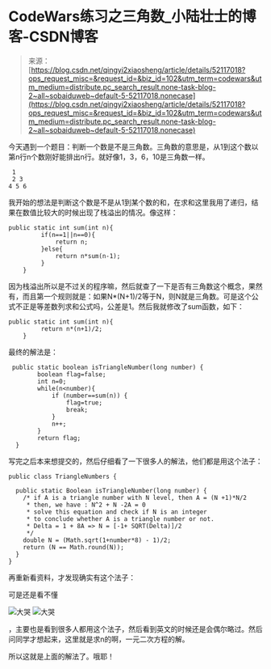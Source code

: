 <!--yml
category: codewars
date: 2022-08-13 11:43:24
-->

# CodeWars练习之三角数_小陆壮士的博客-CSDN博客

> 来源：[https://blog.csdn.net/qingyi2xiaosheng/article/details/52117018?ops_request_misc=&request_id=&biz_id=102&utm_term=codewars&utm_medium=distribute.pc_search_result.none-task-blog-2~all~sobaiduweb~default-5-52117018.nonecase](https://blog.csdn.net/qingyi2xiaosheng/article/details/52117018?ops_request_misc=&request_id=&biz_id=102&utm_term=codewars&utm_medium=distribute.pc_search_result.none-task-blog-2~all~sobaiduweb~default-5-52117018.nonecase)

今天遇到一个题目：判断一个数是不是三角数。三角数的意思是，从1到这个数以第n行n个数刚好能排出n行。就好像1，3，6，10是三角数一样。

```
 1
 2 3
4 5 6
```

我开始的想法是判断这个数是不是从1到某个数的和，在求和这里我用了递归，结果在数值比较大的时候出现了栈溢出的情况。像这样：

```
public static int sum(int n){
		 if(n==1||n==0){
			 return n;
		 }else{
			 return n*sum(n-1);
		 }
	}
```

因为栈溢出所以是不过关的程序嘛，然后就查了一下是否有三角数这个概念，果然有，而且第一个规则就是：如果N*(N+1)/2等于N，则N就是三角数。可是这个公式不正是等差数列求和公式吗，公差是1。然后我就修改了sum函数，如下：

```
public static int sum(int n){
		 return n*(n+1)/2;
	}
```

最终的解法是：

```
 public static boolean isTriangleNumber(long number) {
		boolean flag=false;
		int n=0;
		while(n<number){
			if (number==sum(n)) {
				flag=true;
				break;
			}
			n++;			
		}
		return flag;		
  }
```

写完之后本来想提交的，然后仔细看了一下很多人的解法，他们都是用这个法子：

```
public class TriangleNumbers {

  public static Boolean isTriangleNumber(long number) {
    /* if A is a triangle number with N level, then A = (N +1)*N/2
     * then, we have : N^2 + N -2A = 0
     * solve this equation and check if N is an integer
     * to conclude whether A is a triangle number or not.
     * Delta = 1 + 8A => N = [-1+ SQRT(Delta)]/2
     */
    double N = (Math.sqrt(1+number*8) - 1)/2;
    return (N == Math.round(N));
  }
}
```

再重新看资料，才发现确实有这个法子：

可是还是看不懂

![大哭](img/6a4af3e4e28259d05f74edb62c699bc6.png) ![大哭](img/6a4af3e4e28259d05f74edb62c699bc6.png)

，主要也是看到很多人都用这个法子，然后看到英文的时候还是会偶尔略过。然后问同学才想起来，这里就是求n的啊，一元二次方程的解。

所以这就是上面的解法了。哦耶！
